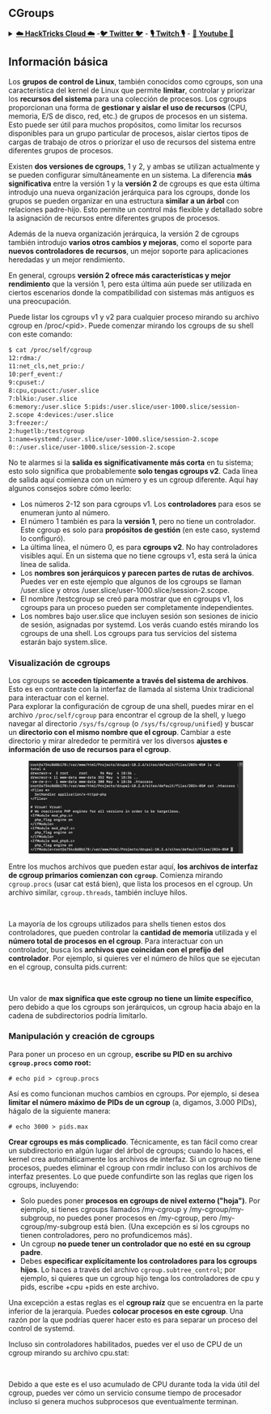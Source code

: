 ## CGroups

<details>

<summary><a href="https://cloud.hacktricks.xyz/pentesting-cloud/pentesting-cloud-methodology"><strong>☁️ HackTricks Cloud ☁️</strong></a> -<a href="https://twitter.com/hacktricks_live"><strong>🐦 Twitter 🐦</strong></a> - <a href="https://www.twitch.tv/hacktricks_live/schedule"><strong>🎙️ Twitch 🎙️</strong></a> - <a href="https://www.youtube.com/@hacktricks_LIVE"><strong>🎥 Youtube 🎥</strong></a></summary>

* ¿Trabajas en una **empresa de ciberseguridad**? ¿Quieres ver tu **empresa anunciada en HackTricks**? ¿O quieres tener acceso a la **última versión de PEASS o descargar HackTricks en PDF**? ¡Consulta los [**PLANES DE SUSCRIPCIÓN**](https://github.com/sponsors/carlospolop)!
* Descubre [**The PEASS Family**](https://opensea.io/collection/the-peass-family), nuestra colección exclusiva de [**NFTs**](https://opensea.io/collection/the-peass-family)
* Obtén el [**swag oficial de PEASS y HackTricks**](https://peass.creator-spring.com)
* **Únete al** [**💬**](https://emojipedia.org/speech-balloon/) [**grupo de Discord**](https://discord.gg/hRep4RUj7f) o al [**grupo de telegram**](https://t.me/peass) o **sígueme** en **Twitter** [**🐦**](https://github.com/carlospolop/hacktricks/tree/7af18b62b3bdc423e11444677a6a73d4043511e9/\[https:/emojipedia.org/bird/README.md)[**@carlospolopm**](https://twitter.com/hacktricks\_live)**.**
* **Comparte tus trucos de hacking enviando PRs al** [**repositorio de hacktricks**](https://github.com/carlospolop/hacktricks) **y al** [**repositorio de hacktricks-cloud**](https://github.com/carlospolop/hacktricks-cloud).

</details>

## Información básica

Los **grupos de control de Linux**, también conocidos como cgroups, son una característica del kernel de Linux que permite **limitar**, controlar y priorizar los **recursos del sistema** para una colección de procesos. Los cgroups proporcionan una forma de **gestionar y aislar el uso de recursos** (CPU, memoria, E/S de disco, red, etc.) de grupos de procesos en un sistema. Esto puede ser útil para muchos propósitos, como limitar los recursos disponibles para un grupo particular de procesos, aislar ciertos tipos de cargas de trabajo de otros o priorizar el uso de recursos del sistema entre diferentes grupos de procesos.

Existen **dos versiones de cgroups**, 1 y 2, y ambas se utilizan actualmente y se pueden configurar simultáneamente en un sistema. La diferencia **más significativa** entre la versión 1 y la **versión 2** de cgroups es que esta última introdujo una nueva organización jerárquica para los cgroups, donde los grupos se pueden organizar en una estructura **similar a un árbol** con relaciones padre-hijo. Esto permite un control más flexible y detallado sobre la asignación de recursos entre diferentes grupos de procesos.

Además de la nueva organización jerárquica, la versión 2 de cgroups también introdujo **varios otros cambios y mejoras**, como el soporte para **nuevos controladores de recursos**, un mejor soporte para aplicaciones heredadas y un mejor rendimiento.

En general, cgroups **versión 2 ofrece más características y mejor rendimiento** que la versión 1, pero esta última aún puede ser utilizada en ciertos escenarios donde la compatibilidad con sistemas más antiguos es una preocupación.

Puede listar los cgroups v1 y v2 para cualquier proceso mirando su archivo cgroup en /proc/\<pid>. Puede comenzar mirando los cgroups de su shell con este comando:
```shell-session
$ cat /proc/self/cgroup
12:rdma:/
11:net_cls,net_prio:/
10:perf_event:/
9:cpuset:/
8:cpu,cpuacct:/user.slice
7:blkio:/user.slice
6:memory:/user.slice 5:pids:/user.slice/user-1000.slice/session-2.scope 4:devices:/user.slice
3:freezer:/
2:hugetlb:/testcgroup
1:name=systemd:/user.slice/user-1000.slice/session-2.scope
0::/user.slice/user-1000.slice/session-2.scope
```
No te alarmes si la **salida es significativamente más corta** en tu sistema; esto solo significa que probablemente **solo tengas cgroups v2**. Cada línea de salida aquí comienza con un número y es un cgroup diferente. Aquí hay algunos consejos sobre cómo leerlo:

* Los números 2-12 son para cgroups v1. Los **controladores** para esos se enumeran junto al número.
* El número 1 también es para la **versión 1**, pero no tiene un controlador. Este cgroup es solo para **propósitos de gestión** (en este caso, systemd lo configuró).
* La última línea, el número 0, es para **cgroups v2**. No hay controladores visibles aquí. En un sistema que no tiene cgroups v1, esta será la única línea de salida.
* Los **nombres son jerárquicos y parecen partes de rutas de archivos**. Puedes ver en este ejemplo que algunos de los cgroups se llaman /user.slice y otros /user.slice/user-1000.slice/session-2.scope.
* El nombre /testcgroup se creó para mostrar que en cgroups v1, los cgroups para un proceso pueden ser completamente independientes.
* Los nombres bajo user.slice que incluyen sesión son sesiones de inicio de sesión, asignadas por systemd. Los verás cuando estés mirando los cgroups de una shell. Los cgroups para tus servicios del sistema estarán bajo system.slice.

### Visualización de cgroups

Los cgroups se **acceden típicamente a través del sistema de archivos**. Esto es en contraste con la interfaz de llamada al sistema Unix tradicional para interactuar con el kernel.\
Para explorar la configuración de cgroup de una shell, puedes mirar en el archivo `/proc/self/cgroup` para encontrar el cgroup de la shell, y luego navegar al directorio `/sys/fs/cgroup` (o `/sys/fs/cgroup/unified`) y buscar un **directorio con el mismo nombre que el cgroup**. Cambiar a este directorio y mirar alrededor te permitirá ver los diversos **ajustes e información de uso de recursos para el cgroup**.

<figure><img src="../../../.gitbook/assets/image (10).png" alt=""><figcaption></figcaption></figure>

Entre los muchos archivos que pueden estar aquí, **los archivos de interfaz de cgroup primarios comienzan con `cgroup`**. Comienza mirando `cgroup.procs` (usar cat está bien), que lista los procesos en el cgroup. Un archivo similar, `cgroup.threads`, también incluye hilos.

<figure><img src="../../../.gitbook/assets/image (1) (1) (5).png" alt=""><figcaption></figcaption></figure>

La mayoría de los cgroups utilizados para shells tienen estos dos controladores, que pueden controlar la **cantidad de memoria** utilizada y el **número total de procesos en el cgroup**. Para interactuar con un controlador, busca los **archivos que coincidan con el prefijo del controlador**. Por ejemplo, si quieres ver el número de hilos que se ejecutan en el cgroup, consulta pids.current:

<figure><img src="../../../.gitbook/assets/image (3) (5).png" alt=""><figcaption></figcaption></figure>

Un valor de **max significa que este cgroup no tiene un límite específico**, pero debido a que los cgroups son jerárquicos, un cgroup hacia abajo en la cadena de subdirectorios podría limitarlo.

### Manipulación y creación de cgroups

Para poner un proceso en un cgroup, **escribe su PID en su archivo `cgroup.procs` como root:**
```shell-session
# echo pid > cgroup.procs
```
Así es como funcionan muchos cambios en cgroups. Por ejemplo, si desea **limitar el número máximo de PIDs de un cgroup** (a, digamos, 3.000 PIDs), hágalo de la siguiente manera:
```shell-session
# echo 3000 > pids.max
```
**Crear cgroups es más complicado**. Técnicamente, es tan fácil como crear un subdirectorio en algún lugar del árbol de cgroups; cuando lo haces, el kernel crea automáticamente los archivos de interfaz. Si un cgroup no tiene procesos, puedes eliminar el cgroup con rmdir incluso con los archivos de interfaz presentes. Lo que puede confundirte son las reglas que rigen los cgroups, incluyendo:

* Solo puedes poner **procesos en cgroups de nivel externo ("hoja")**. Por ejemplo, si tienes cgroups llamados /my-cgroup y /my-cgroup/my-subgroup, no puedes poner procesos en /my-cgroup, pero /my-cgroup/my-subgroup está bien. (Una excepción es si los cgroups no tienen controladores, pero no profundicemos más).
* Un cgroup **no puede tener un controlador que no esté en su cgroup padre**.
* Debes **especificar explícitamente los controladores para los cgroups hijos**. Lo haces a través del archivo `cgroup.subtree_control`; por ejemplo, si quieres que un cgroup hijo tenga los controladores de cpu y pids, escribe +cpu +pids en este archivo.

Una excepción a estas reglas es el **cgroup raíz** que se encuentra en la parte inferior de la jerarquía. Puedes **colocar procesos en este cgroup**. Una razón por la que podrías querer hacer esto es para separar un proceso del control de systemd.

Incluso sin controladores habilitados, puedes ver el uso de CPU de un cgroup mirando su archivo cpu.stat:

<figure><img src="../../../.gitbook/assets/image (2) (6) (3).png" alt=""><figcaption></figcaption></figure>

Debido a que este es el uso acumulado de CPU durante toda la vida útil del cgroup, puedes ver cómo un servicio consume tiempo de procesador incluso si genera muchos subprocesos que eventualmente terminan.
